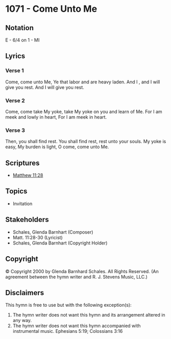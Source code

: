 # 1071 - Come Unto Me

## Notation

E - 6/4 on 1 - MI

## Lyrics

### Verse 1

Come, come unto Me, Ye that labor and are heavy laden. And I , and I will give you rest. And I will give you rest.

### Verse 2

Come, come take My yoke, take My yoke on you and learn of Me. For I am meek and lowly in heart, For I am meek in heart.

### Verse 3

Then, you shall find rest. You shall find rest, rest unto your souls. My yoke is easy, My burden is light, O come, come unto Me.


## Scriptures

- [Matthew 11:28](https://www.biblegateway.com/passage/?search=Matthew%2011%3A28)

## Topics

- Invitation

## Stakeholders

- Schales, Glenda Barnhart (Composer)
- Matt. 11:28-30 (Lyricist)
- Schales, Glenda Barnhart (Copyright Holder)

## Copyright

© Copyright 2000 by Glenda Barnhard Schales. All Rights Reserved.
(An agreement between the hymn writer and R. J. Stevens Music, LLC.)

## Disclaimers

This hymn is free to use but with the following exception(s):
1. The hymn writer does not want this hymn and its arrangement altered in any way.
2. The hymn writer does not want this hymn accompanied with instrumental music.
Ephesians 5:19; Colossians 3:16

